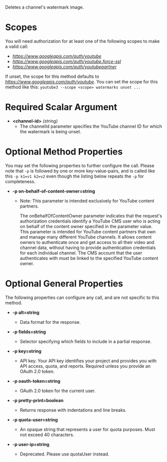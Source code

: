 Deletes a channel&#39;s watermark image.
# Scopes

You will need authorization for at least one of the following scopes to make a valid call:

* *https://www.googleapis.com/auth/youtube*
* *https://www.googleapis.com/auth/youtube.force-ssl*
* *https://www.googleapis.com/auth/youtubepartner*

If unset, the scope for this method defaults to *https://www.googleapis.com/auth/youtube*.
You can set the scope for this method like this: `youtube3 --scope <scope> watermarks unset ...`
# Required Scalar Argument
* **&lt;channel-id&gt;** *(string)*
    - The channelId parameter specifies the YouTube channel ID for which the watermark is being unset.
# Optional Method Properties

You may set the following properties to further configure the call. Please note that `-p` is followed by one 
or more key-value-pairs, and is called like this `-p k1=v1 k2=v2` even though the listing below repeats the
`-p` for completeness.

* **-p on-behalf-of-content-owner=string**
    - Note: This parameter is intended exclusively for YouTube content partners.
        
        The onBehalfOfContentOwner parameter indicates that the request&#39;s authorization credentials identify a YouTube CMS user who is acting on behalf of the content owner specified in the parameter value. This parameter is intended for YouTube content partners that own and manage many different YouTube channels. It allows content owners to authenticate once and get access to all their video and channel data, without having to provide authentication credentials for each individual channel. The CMS account that the user authenticates with must be linked to the specified YouTube content owner.

# Optional General Properties

The following properties can configure any call, and are not specific to this method.

* **-p alt=string**
    - Data format for the response.

* **-p fields=string**
    - Selector specifying which fields to include in a partial response.

* **-p key=string**
    - API key. Your API key identifies your project and provides you with API access, quota, and reports. Required unless you provide an OAuth 2.0 token.

* **-p oauth-token=string**
    - OAuth 2.0 token for the current user.

* **-p pretty-print=boolean**
    - Returns response with indentations and line breaks.

* **-p quota-user=string**
    - An opaque string that represents a user for quota purposes. Must not exceed 40 characters.

* **-p user-ip=string**
    - Deprecated. Please use quotaUser instead.
